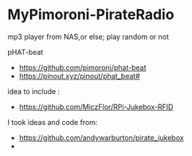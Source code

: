 # MyPimoroni-PirateRadio
mp3 player from NAS,or else; play random or not

pHAT-beat
- https://github.com/pimoroni/phat-beat
- https://pinout.xyz/pinout/phat_beat#

idea to include :
- https://github.com/MiczFlor/RPi-Jukebox-RFID

I took ideas and code from:
- https://github.com/andywarburton/pirate_jukebox
- 
